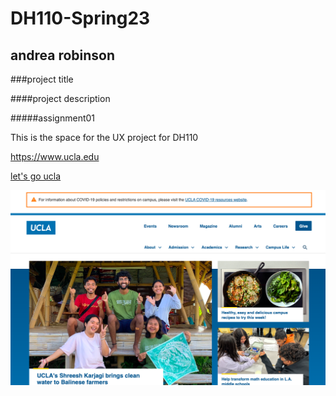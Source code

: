 # DH110-Spring23

## andrea robinson

###project title

####project description

#####assignment01

This is the space for the UX project for DH110

https://www.ucla.edu

[let's go ucla](https://www.ucla.edu)

![A photo of the UCLA home page](https://github.com/aergithub/DH110-Spring23/blob/5acb9982fcb8b24fb4f4ce91382e8392d80a20a0/Screen%20Shot%202023-04-06%20at%209.12.34%20AM.png)
